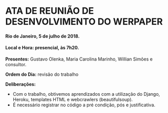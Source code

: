 # ATA DE REUNIÃO DE DESENVOLVIMENTO DO WERPAPER
#### Rio de Janeiro, 5 de julho de 2018.
#### Local e Hora: presencial, às 7h20.


**Presentes:** Gustavo Olenka, Maria Carolina Marinho, Willian Simões e consultor.

**Ordem do Dia:** revisão do trabalho

**Deliberações:**
- Com o trabalho, obtivemos aprendizados com a utilização do Django, Heroku, templates HTML e webcrawlers (beautifulsoup).
- É necessário registrar no código a pré condição, pós e justificativa.
